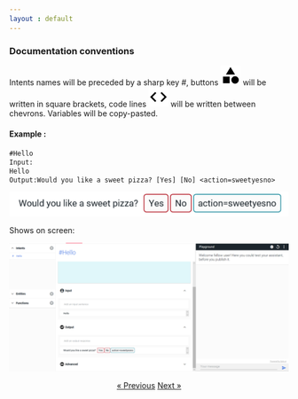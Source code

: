 ```yaml
---
layout : default
---
```


### Documentation conventions

Intents names will be preceded by a sharp key #, buttons ![image](/assets/images/category.png) will be written in square brackets, code lines ![image](/assets/images/chevrons.png)  will be written between chevrons. Variables will be copy-pasted.


#### Example : 

    #Hello
    Input: 
    Hello
    Output:Would you like a sweet pizza? [Yes] [No] <action=sweetyesno>


![image](/assets/images/would-you-like-a-sweet-pizza.png) 

Shows on screen:

![image](assets\images\would-you-like-a-sweet-pizza-total.png)




<div style = "text-align:center" markdown="1">
<a href="En-francais2.html" class="previous">&laquo; Previous</a>
<a href="En-francais4.html" class="next">Next &raquo;</a>
</div>


